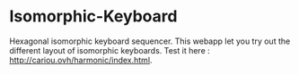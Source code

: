 # Isomorphic-Keyboard
Hexagonal isomorphic keyboard sequencer.
This webapp let you try out the different layout of isomorphic keyboards.
Test it here : http://cariou.ovh/harmonic/index.html.
